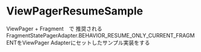 # ViewPagerResumeSample

ViewPager + Fragment　で 推奨されるFragmentStatePagerAdapter.BEHAVIOR_RESUME_ONLY_CURRENT_FRAGMENTをViewPager Adapterにセットしたサンプル実装をする
